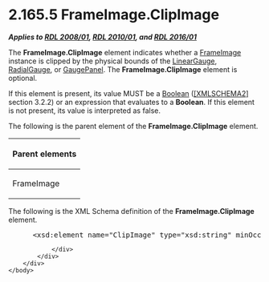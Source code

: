 <html dir="LTR" xmlns:mshelp="http://msdn.microsoft.com/mshelp" xmlns:ddue="http://ddue.schemas.microsoft.com/authoring/2003/5" xmlns:xlink="http://www.w3.org/1999/xlink" xmlns:tool="http://www.microsoft.com/tooltip">
    <head>
        <meta http-equiv="Content-Type" content="text/html; CHARSET=utf-8"></meta>
        <meta name="save" content="history"></meta>
        <title>2.165.5 FrameImage.ClipImage</title>
        <xml>
            <mshelp:toctitle title="2.165.5 FrameImage.ClipImage"></mshelp:toctitle>
            <mshelp:rltitle title="[MS-RDL]: FrameImage.ClipImage"></mshelp:rltitle>
            <mshelp:keyword index="A" term="78610aaf-30da-486b-96f5-3b02aa33c632"></mshelp:keyword>
            <mshelp:attr name="DCSext.ContentType" value="open specification"></mshelp:attr>
            <mshelp:attr name="AssetID" value="78610aaf-30da-486b-96f5-3b02aa33c632"></mshelp:attr>
            <mshelp:attr name="TopicType" value="kbRef"></mshelp:attr>
            <mshelp:attr name="DCSext.Title" value="[MS-RDL]: FrameImage.ClipImage" />
        </xml>
    </head>
    <body>
        <div id="header">
            <h1 class="heading">2.165.5 FrameImage.ClipImage</h1>
        </div>
        <div id="mainSection">
            <div id="mainBody">
                <div id="allHistory" class="saveHistory"></div>
                <div id="sectionSection0" class="section" name="collapseableSection">
                    

<p><b><i>Applies to </i></b><a href="1e855f94-4617-47e4-b89e-0856c6cb420f.htm"><b><i>RDL 2008/01</i></b></a><b><i>,
</i></b><a href="3428e690-a348-4ec7-8a6a-8efb42d2cdee.htm"><b><i>RDL 2010/01</i></b></a><b><i>,
and </i></b><a href="52ce3983-2bfc-4e72-9359-42aaf5fe4509.htm"><b><i>RDL 2016/01</i></b></a></p>

<p>The <b>FrameImage.ClipImage</b> element indicates whether a <a href="d2247c83-867d-4208-85b6-874f650bfbb2.htm">FrameImage</a> instance is
clipped by the physical bounds of the <a href="021b569b-07ae-462a-ac62-d3ab51f183f5.htm">LinearGauge</a>, <a href="2e113607-ee33-4abd-9ae3-6607c10d3c8a.htm">RadialGauge</a>, or <a href="f01744d3-79fa-4f30-94bf-a1ffa6bde2ac.htm">GaugePanel</a>. The <b>FrameImage.ClipImage</b>
element is optional. </p>

<p>If this element is present, its value MUST be a <a href="4802fa14-3619-43fa-9898-3acab160a24c.htm">Boolean</a> (<a href="https://go.microsoft.com/fwlink/?LinkId=90610">[XMLSCHEMA2]</a> section
3.2.2) or an expression that evaluates to a <b>Boolean</b>. If this element is
not present, its value is interpreted as false.</p>

<p>The following is the parent element of the <b>FrameImage.ClipImage</b>
element.</p>

<table>
 <thead>
  <tr>
   <th>
   <p>Parent elements</p>
   </th>
  </tr>
 </thead>
 <tr>
  <td>
  <p>FrameImage</p>
  </td>
 </tr>
</table>

<p>The following is the XML Schema definition of the <b>FrameImage.ClipImage</b>
element.</p>

<dl>
<dd>
<div><pre> &lt;xsd:element name=&quot;ClipImage&quot; type=&quot;xsd:string&quot; minOccurs=&quot;0&quot; /&gt;
</pre></div>
</dd></dl>


                </div>
            </div>
        </div>
    </body>
</html>